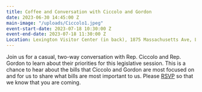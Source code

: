 ```yaml
---
title: Coffee and Conversation with Ciccolo and Gordon
date: 2023-06-30 14:45:00 Z
main-image: "/uploads/Ciccolo1.jpeg"
event-start-date: 2023-07-18 10:30:00 Z
event-end-date: 2023-07-18 11:30:00 Z
Location: Lexington Visitor Center (in back), 1875 Massachusetts Ave, Lexington, MA
---
```


Join us for a casual, two-way conversation with Rep. Ciccolo and Rep. Gordon to learn about their priorities for this legislative session. This is a chance to hear about the bills that Ciccolo and Gordon are most focused on and for us to share what bills are most important to us. Please [RSVP](https://www.mobilize.us/indivisiblelab/event/569296/) so that we know that you are coming.